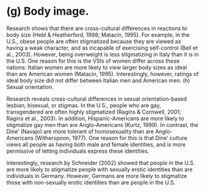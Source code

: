 # (g) Body image.

Research shows that there are cross-cultural differences in reactions to body size (Hebl & Heatherford, 1998; Matacin, 1995). For example, in the U.S., obese people are often stigmatized because they are viewed as having a weak character, and as incapable of exercising self-control (Bell et al., 2003). However, being overweight is less stigmatizing in Italy than it is in the U.S. One reason for this is the VSIs of women differ across these nations: Italian women are more likely to view larger body sizes as ideal than are American women (Matacin, 1995). Interestingly, however, ratings of ideal body size did not differ between Italian men and American men. (h) Sexual orientation.

Research reveals cross-cultural differences in sexual orientation-based lesbian, bisexual, or stigmas. In the U.S., people who are gay, transgendered are often highly stigmatized (Ragins & Cornwell, 2001; Ragins et al., 2003). In addition, Hispanic-Americans are more likely to stigmatize gay men than are Anglo-Americans (Kurtz, 1999). In contrast, the Dine’ (Navajo) are more tolerant of homosexuality than are Anglo-Americans (Witherspoon, 1977). One reason for this is that Dine’ culture views all people as having both male and female identities, and is more permissive of letting individuals express these identities.

Interestingly, research by Schneider (2002) showed that people in the U.S. are more likely to stigmatize people with sexually erotic identities than are individuals in Germany. However, Germans are more likely to stigmatize those with non-sexually erotic identities than are people in the U.S.